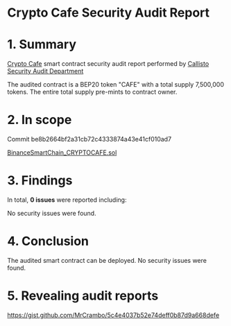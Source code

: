 # Crypto Cafe Security Audit Report

# 1. Summary

[Crypto Cafe](https://www.cryptocafe.ai/) smart contract security audit report performed by [Callisto Security Audit Department](https://github.com/EthereumCommonwealth/Auditing)

The audited contract is a BEP20 token "CAFE" with a total supply 7,500,000 tokens. The entire total supply pre-mints to contract owner.

# 2. In scope

Commit be8b2664bf2a31cb72c4333874a43e41cf010ad7

[BinanceSmartChain_CRYPTOCAFE.sol](https://github.com/crypto2cafe/smart-contract/blob/be8b2664bf2a31cb72c4333874a43e41cf010ad7/BinanceSmartChain_CRYPTOCAFE.sol)

# 3. Findings

In total, **0 issues** were reported including:

No security issues were found.

# 4. Conclusion

The audited smart contract can be deployed. No security issues were found.


# 5. Revealing audit reports

https://gist.github.com/MrCrambo/5c4e4037b52e74deff0b87d9a668defe
